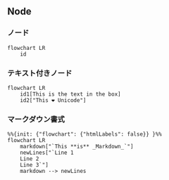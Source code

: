 ## Node

### ノード

```mermaid
flowchart LR
    id
```

### テキスト付きノード

```mermaid
flowchart LR
    id1[This is the text in the box]
    id2["This ❤ Unicode"]
```

### マークダウン書式
```mermaid
%%{init: {"flowchart": {"htmlLabels": false}} }%%
flowchart LR
    markdown["`This **is** _Markdown_`"]
    newLines["`Line 1
    Line 2
    Line 3`"]
    markdown --> newLines
```
